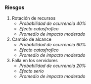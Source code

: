 ### Riesgos
1. Rotación de recursos
	*  *Probabilidad de ocurrencia 40%*
	*  *Efecto catasfrofico*
	*  *Promedio de impacto moderado*
2. Cambio de alcance
	*  *Probabilidad de ocurrencia 60%*
	*  *Efecto catasfrofico*
	*  *Promedio de impacto moderado*
3. Falla en los servidores
	*  *Probabilidad de ocurrencia 20%*
	*  *Efecto serio*
	*  *Promedio de impacto moderado*